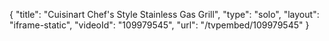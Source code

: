 {
    "title": "Cuisinart Chef's Style Stainless Gas Grill",
    "type": "solo",
    "layout": "iframe-static",
    "videoId": "109979545",
    "url": "\/tvpembed\/109979545"
}